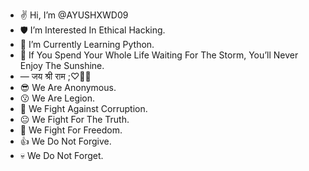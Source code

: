 - ✌ Hi, I’m @AYUSHXWD09
- 🛡 I’m Interested In Ethical Hacking.
- 🌱 I’m Currently Learning Python.
- 🗿 If You Spend Your Whole Life Waiting For The Storm, You’ll Never Enjoy The Sunshine.
- — जय श्री राम ;♡🤌🚩
- 😎 We Are Anonymous.
- 😗 We Are Legion.
- 🤡 We Fight Against Corruption.
- 😐 We Fight For The Truth.
- 👿 We Fight For Freedom.
- 👍 We Do Not Forgive.
- 💀 We Do Not Forget.

<!---
AYUSHXWD09/AYUSHXWD09 is a ✨ special ✨ repository because its `README.md` (this file) appears on your GitHub profile.
You can click the Preview link to take a look at your changes.
--->

